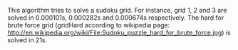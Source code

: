 This algorithm tries to solve a sudoku grid.
For instance, grid 1, 2 and 3 are solved in 0.000101s, 0.000282s and  0.000674s respectively. 
The hard for brute force grid (gridHard according to wikipedia page: http://en.wikipedia.org/wiki/File:Sudoku_puzzle_hard_for_brute_force.jpg) is solved in 21s.
